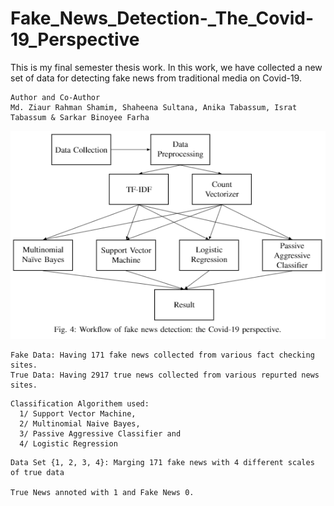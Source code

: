 # Fake_News_Detection-_The_Covid-19_Perspective
This is my final semester thesis work. In this work, we have collected a new set of data for detecting fake news from traditional media on Covid-19.
```
Author and Co-Author
Md. Ziaur Rahman Shamim, Shaheena Sultana, Anika Tabassum, Israt Tabassum & Sarkar Binoyee Farha
```

<p align="center"><img src="https://raw.githubusercontent.com/ZRShamim/Fake_News_Detection_on_Treditional_Media-_The_Covid-19_Perspective/main/workflow.PNG" /></p>

```
Fake Data: Having 171 fake news collected from various fact checking sites.
True Data: Having 2917 true news collected from various repurted news sites.
```
```
Classification Algorithem used: 
  1/ Support Vector Machine, 
  2/ Multinomial Naive Bayes, 
  3/ Passive Aggressive Classifier and 
  4/ Logistic Regression
```

```
Data Set {1, 2, 3, 4}: Marging 171 fake news with 4 different scales of true data

True News annoted with 1 and Fake News 0.
```

